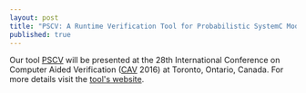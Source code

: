 ```yaml
---
layout: post
title: "PSCV: A Runtime Verification Tool for Probabilistic SystemC Models"
published: true
---
```


Our tool [PSCV](https://project.inria.fr/pscv/) will be presented at the 28th International Conference on Computer Aided Verification  ([CAV](http://i-cav.org/2016/) 2016) at Toronto, Ontario, Canada. For more details visit the [tool's website](https://project.inria.fr/pscv/). 